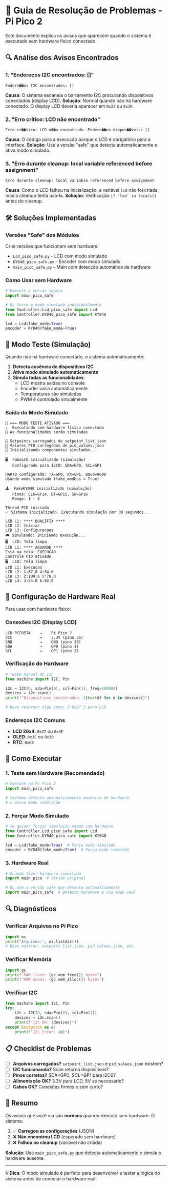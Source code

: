 # 🚨 Guia de Resolução de Problemas - Pi Pico 2

Este documento explica os avisos que aparecem quando o sistema é executado sem hardware físico conectado.

## 🔍 **Análise dos Avisos Encontrados**

### 1. **"Endereços I2C encontrados: []"**
```
Endere��os I2C encontrados: []
```

**Causa**: O sistema escaneia o barramento I2C procurando dispositivos conectados (display LCD).
**Solução**: Normal quando não há hardware conectado. O display LCD deveria aparecer em `0x27` ou `0x3F`.

### 2. **"Erro crítico: LCD não encontrado"**
```
Erro cr��tico: LCD n��o encontrado. Endere��os dispon��veis: []
```

**Causa**: O código para a execução porque o LCD é obrigatório para a interface.
**Solução**: Use a versão "safe" que detecta automaticamente e ativa modo simulado.

### 3. **"Erro durante cleanup: local variable referenced before assignment"**
```
Erro durante cleanup: local variable referenced before assignment
```

**Causa**: Como o LCD falhou na inicialização, a variável `lcd` não foi criada, mas o cleanup tenta usá-la.
**Solução**: Verificação `if 'lcd' in locals()` antes do cleanup.

## 🛠️ **Soluções Implementadas**

### **Versões "Safe" dos Módulos**

Criei versões que funcionam sem hardware:

- `Lcd_pico_safe.py` - LCD com modo simulado
- `KY040_pico_safe.py` - Encoder com modo simulado  
- `main_pico_safe.py` - Main com detecção automática de hardware

### **Como Usar sem Hardware**

```python
# Execute a versão segura
import main_pico_safe

# Ou force o modo simulado individualmente
from Controller.Lcd_pico_safe import Lcd
from Controller.KY040_pico_safe import KY040

lcd = Lcd(fake_mode=True)
encoder = KY040(fake_mode=True)
```

## 🧪 **Modo Teste (Simulação)**

Quando não há hardware conectado, o sistema automaticamente:

1. **Detecta ausência de dispositivos I2C**
2. **Ativa modo simulado automaticamente**
3. **Simula todas as funcionalidades**:
   - LCD mostra saídas no console
   - Encoder varia automaticamente
   - Temperaturas são simuladas
   - PWM é controlado virtualmente

### **Saída do Modo Simulado**

```
🧪 === MODO TESTE ATIVADO ===
⚠️  Executando sem hardware físico conectado
📱 As funcionalidades serão simuladas

💾 Setpoints carregados de setpoint_list.json
💾 Valores PID carregados de pid_values.json
🔧 Inicializando componentes simulados...

🖥️  FakeLCD inicializado (simulação)
   Configurado para I2C0: SDA=GP0, SCL=GP1

UART0 configurada: TX=GP0, RX=GP1, Baud=9600
Usando modo simulado (fake_modbus = True)

🕹️  FakeKY040 inicializado (simulação)
   Pinos: CLK=GP14, DT=GP15, SW=GP16
   Range: 1 - 2

Thread PID iniciada
✅ Sistema inicializado. Executando simulação por 30 segundos...

LCD L1: **** QUALIFIX ****  
LCD L2: Iniciar             
LCD L3: Configuracoes       
🎮 Simulando: Iniciando execução...
🖥️  LCD: Tela limpa
LCD L1: **** AGUARDE ****   
Está na tela: EXECUCAO
Controle PID ativado
🖥️  LCD: Tela limpa
LCD L1: Execucao            
LCD L2: 1:87.0 4:34.0       
LCD L3: 2:109.0 5:78.0      
LCD L4: 3:54.0 6:92.0       
```

## 🔧 **Configuração de Hardware Real**

Para usar com hardware físico:

### **Conexões I2C (Display LCD)**
```
LCD PCF8574    →    Pi Pico 2
VCC            →    3.3V (pino 36)
GND            →    GND (pino 38)  
SDA            →    GP0 (pino 1)
SCL            →    GP1 (pino 2)
```

### **Verificação do Hardware**
```python
# Teste manual do I2C
from machine import I2C, Pin

i2c = I2C(0, sda=Pin(0), scl=Pin(1), freq=100000)
devices = i2c.scan()
print(f"Dispositivos encontrados: {[hex(d) for d in devices]}")

# Deve retornar algo como: ['0x27'] para LCD
```

### **Endereços I2C Comuns**
- **LCD 20x4**: `0x27` ou `0x3F`
- **OLED**: `0x3C` ou `0x3D`
- **RTC**: `0x68`

## 🚀 **Como Executar**

### **1. Teste sem Hardware (Recomendado)**
```python
# Execute no Pi Pico 2
import main_pico_safe

# Sistema detecta automaticamente ausência de hardware
# e ativa modo simulação
```

### **2. Forçar Modo Simulado**
```python
# Se quiser forçar simulação mesmo com hardware
from Controller.Lcd_pico_safe import Lcd
from Controller.KY040_pico_safe import KY040

lcd = Lcd(fake_mode=True)  # Força modo simulado
encoder = KY040(fake_mode=True)  # Força modo simulado
```

### **3. Hardware Real**
```python
# Quando tiver hardware conectado
import main_pico  # Versão original

# Ou use a versão safe que detecta automaticamente
import main_pico_safe  # Detecta hardware e usa modo real
```

## 🔍 **Diagnósticos**

### **Verificar Arquivos no Pi Pico**
```python
import os
print("Arquivos:", os.listdir())
# Deve mostrar: setpoint_list.json, pid_values.json, etc.
```

### **Verificar Memória**
```python
import gc
print(f"RAM livre: {gc.mem_free()} bytes")
print(f"RAM usada: {gc.mem_alloc()} bytes")
```

### **Verificar I2C**
```python
from machine import I2C, Pin
try:
    i2c = I2C(0, sda=Pin(0), scl=Pin(1))
    devices = i2c.scan()
    print(f"I2C OK: {devices}")
except Exception as e:
    print(f"I2C Error: {e}")
```

## 📋 **Checklist de Problemas**

- [ ] **Arquivos carregados?** `setpoint_list.json` e `pid_values.json` existem?
- [ ] **I2C funcionando?** Scan retorna dispositivos?
- [ ] **Pinos corretos?** SDA=GP0, SCL=GP1 para I2C0?
- [ ] **Alimentação OK?** 3.3V para LCD, 5V se necessário?
- [ ] **Cabos OK?** Conexões firmes e sem curto?

## 🎯 **Resumo**

Os avisos que você viu são **normais** quando executa sem hardware. O sistema:

1. ✅ **Carregou as configurações** (JSON)
2. ❌ **Não encontrou LCD** (esperado sem hardware)
3. ❌ **Falhou no cleanup** (variável não criada)

**Solução**: Use `main_pico_safe.py` que detecta automaticamente e simula o hardware ausente.

---

**💡 Dica**: O modo simulado é perfeito para desenvolver e testar a lógica do sistema antes de conectar o hardware real!